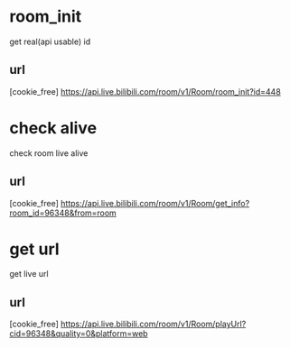 # room_init
get real(api usable) id
## url
[cookie_free]
https://api.live.bilibili.com/room/v1/Room/room_init?id=448



# check alive
check room live alive
## url
[cookie_free]
https://api.live.bilibili.com/room/v1/Room/get_info?room_id=96348&from=room


# get url
get live url
## url
[cookie_free]
https://api.live.bilibili.com/room/v1/Room/playUrl?cid=96348&quality=0&platform=web
